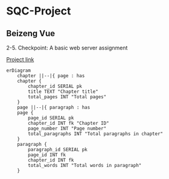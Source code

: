 # SQC-Project
Beizeng Vue
-----------

2-5. Checkpoint: A basic web server assignment

[Project link](https://beizeng-vues-sqc-project.onrender.com)

```mermaid
erDiagram
    chapter ||--|{ page : has
    chapter {
        chapter_id SERIAL pk
        title TEXT "Chapter title"
        total_pages INT "Total pages"
    }
    page ||--|{ paragraph : has
    page {
        page_id SERIAL pk
        chapter_id INT fk "Chapter ID"
        page_number INT "Page number"
        total_paragraphs INT "Total paragraphs in chapter"
    }
    paragraph {
        paragraph_id SERIAL pk
        page_id INT fk
        chapter_id INT fk
        total_words INT "Total words in paragraph"
    }
```
